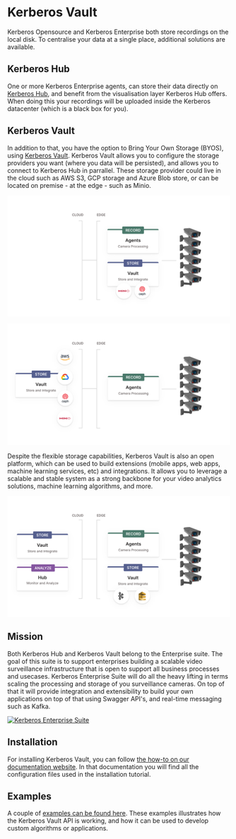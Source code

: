 # Kerberos Vault

Kerberos Opensource and Kerberos Enterprise both store recordings on the local disk. To centralise your data at a single place, additional solutions are available. 

## Kerberos Hub
One or more Kerberos Enterprise agents, can store their data directly on [Kerberos Hub](https://doc.kerberos.io/hub/first-things-first/), and benefit from the visualisation layer Kerberos Hub offers. When doing this your recordings will be uploaded inside the Kerberos datacenter (which is a black box for you).

## Kerberos Vault
In addition to that, you have the option to Bring Your Own Storage (BYOS), using [Kerberos Vault](https://doc.kerberos.io/vault/get-started/). Kerberos Vault allows you to configure the storage providers you want (where you data will be persisted), and allows you to connect to Kerberos Hub in parrallel. These storage provider could live in the cloud such as AWS S3, GCP storage and Azure Blob store, or can be located on premise - at the edge - such as Minio.

![Store at the edge with Kerberos Vault.](./images/vault-edge-storage.svg)

![Store at the cloud with Kerberos Vault.](./images/vault-cloud-storage.svg)

Despite the flexible storage capabilities, Kerberos Vault is also an open platform, which can be used to build extensions (mobile apps, web apps, machine learning services, etc) and integrations. It allows you to leverage a scalable and stable system as a strong backbone for your video analytics solutions, machine learning algorithms, and more.

![Kerberos Vault allows you to integrate.](./images/vault-integrations.svg)

## Mission

Both Kerberos Hub and Kerberos Vault belong to the Enterprise suite. The goal of this suite is to support enterprises building a scalable video surveillance infrastructure that is open to support all business processes and usecases. Kerberos Enterprise Suite will do all the heavy lifting in terms scaling the processing and storage of you surveillance cameras. On top of that it will provide integration and extensibility to build your own applications on top of that using Swagger API's, and real-time messaging such as Kafka.

[![Kerberos Enterprise Suite](https://user-images.githubusercontent.com/1546779/131241617-9b700e80-f40c-45b2-809f-da61b146ae66.png)](https://kerberos.io/)

## Installation

For installing Kerberos Vault, you can follow [the how-to on our documentation website](https://doc.kerberos.io/vault/installation). In that documentation you will find all the configuration files used in the installation tutorial. 

## Examples

A couple of [examples can be found here](examples). These examples illustrates how the Kerberos Vault API is working, and how it can be used to develop custom algorithms or applications.
